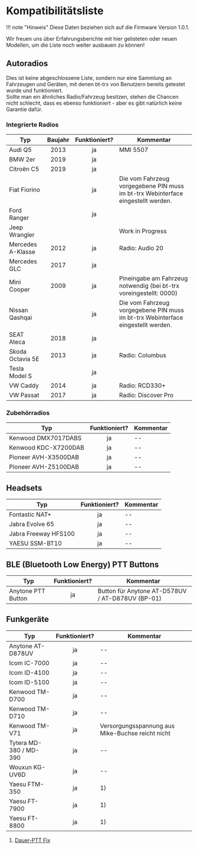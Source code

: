 # Kompatibilitätsliste

!!! note "Hinweis"
    Diese Daten beziehen sich auf die Firmware Version 1.0.1.

Wir freuen uns über Erfahrungsberichte mit hier gelisteten oder neuen Modellen,
um die Liste noch weiter ausbauen zu können!

## Autoradios

Dies ist keine abgeschlossene Liste, sondern nur eine Sammlung an Fahrzeugen und
Geräten, mit denen bt-trx von Benutzern bereits getestet wurde und funktioniert.  
Sollte man ein ähnliches Radio/Fahrzeug besitzen, stehen die Chancen
nicht schlecht, dass es ebenso funktioniert - aber es gibt natürlich
keine Garantie dafür.

### Integrierte Radios

| Typ                      | Baujahr | Funktioniert? | Kommentar |
|--------------------------|:-------:|:-------------:|-----------|
| Audi Q5                  | 2013    |ja             | MMI 5507 |
| BMW 2er                  | 2019    |ja             |  |
| Citroën C5               | 2019    |ja             |  |
| Fiat Fiorino             |         |ja             | Die vom Fahrzeug vorgegebene PIN muss im  bt-trx Webinterface eingestellt werden. |
| Ford Ranger              |         |ja             |  |
| Jeep Wrangler            |         |               | Work in Progress |
| Mercedes A-Klasse        | 2012    |ja             | Radio: Audio 20 |
| Mercedes GLC             | 2017    |ja             |  |
| Mini Cooper              | 2009    |ja             | Pineingabe am Fahrzeug notwendig (bei bt-trx voreingestellt: 0000) |
| Nissan Qashqai           |         |ja             | Die vom Fahrzeug vorgegebene PIN muss im  bt-trx Webinterface eingestellt werden. |
| SEAT Ateca               | 2018    |ja             |  |
| Skoda Octavia 5E         | 2013 |ja             | Radio: Columbus |
| Tesla Model S            |         |ja             |  |
| VW Caddy                 | 2014    |ja             | Radio: RCD330+ |
| VW Passat                | 2017    |ja             | Radio: Discover Pro |

### Zubehörradios

| Typ                      | Funktioniert? | Kommentar |
|--------------------------|:-------------:|-----------|
| Kenwood DMX7017DABS      | ja            | -- |
| Kenwood KDC-X7200DAB     | ja            | -- |
| Pioneer AVH-X3500DAB     | ja            | -- |
| Pioneer AVH-Z5100DAB     | ja            | -- |

## Headsets

| Typ                      | Funktioniert? | Kommentar |
|--------------------------|:-------------:|-----------|
| Fontastic NAT+           | ja            | -- |
| Jabra Evolve 65          | ja            | -- |
| Jabra Freeway HFS100     | ja            | -- |
| YAESU SSM-BT10           | ja            | -- |

## BLE (Bluetooth Low Energy) PTT Buttons

| Typ                      | Funktioniert? | Kommentar |
|--------------------------|:-------------:|-----------|
| Anytone PTT Button       | ja            | Button für Anytone AT-D578UV / AT-D878UV (BP-01) |

## Funkgeräte

| Typ                      | Funktioniert? | Kommentar |
|--------------------------|:-------------:|-----------|
| Anytone AT-D878UV        | ja            | -- |
| Icom IC-7000             | ja            | -- |
| Icom ID-4100             | ja            | -- |
| Icom ID-5100             | ja            | -- |
| Kenwood TM-D700          | ja            | -- |
| Kenwood TM-D710          | ja            | -- |
| Kenwood TM-V71           | ja            | Versorgungsspannung aus Mike-Buchse reicht nicht |
| Tytera MD-380 / MD-390   | ja            | -- |
| Wouxun KG-UV6D           | ja            | -- |
| Yaesu FTM-350            | ja            | 1) |
| Yaesu FT-7900            | ja            | 1) |
| Yaesu FT-8800            | ja            | 1) |

1) [Dauer-PTT Fix](../30_Bedienung/Troubleshooting.md)